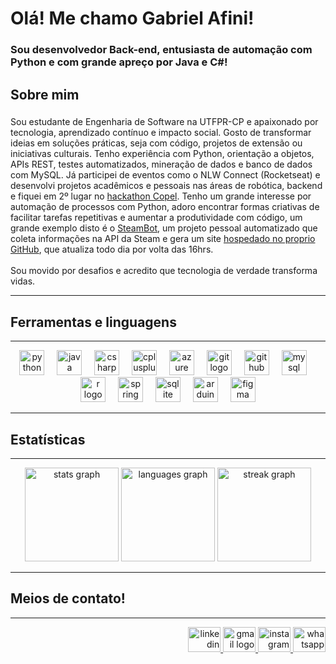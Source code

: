 # Olá! Me chamo Gabriel Afini!

###

### Sou desenvolvedor Back-end, entusiasta de automação com Python e com grande apreço por Java e C#!

###

## Sobre mim

###

Sou estudante de Engenharia de Software na UTFPR-CP e apaixonado por tecnologia, aprendizado contínuo e impacto social. Gosto de transformar ideias em soluções práticas, seja com código, projetos de extensão ou iniciativas culturais.
Tenho experiência com Python, orientação a objetos, APIs REST, testes automatizados, mineração de dados e banco de dados com MySQL. Já participei de eventos como o NLW Connect (Rocketseat) e desenvolvi projetos acadêmicos e pessoais nas áreas de robótica, backend e fiquei em 2º lugar no [hackathon Copel](https://www.copel.com/site/hackathon/#premiacao).
Tenho um grande interesse por automação de processos com Python, adoro encontrar formas criativas de facilitar tarefas repetitivas e aumentar a produtividade com código, um grande exemplo disto é o [SteamBot](https://github.com/AzumaNoDoragon/SteamBot), um projeto pessoal automatizado que coleta informações na API da Steam e gera um site [hospedado no proprio GitHub](https://azumanodoragon.github.io/SteamBot/), que atualiza todo dia por volta das 16hrs.<br><br>Sou movido por desafios e acredito que tecnologia de verdade transforma vidas.

---

## Ferramentas e linguagens

---

<div align="center">
  <img src="https://cdn.jsdelivr.net/gh/devicons/devicon/icons/python/python-original.svg" height="40" alt="python logo"  />
  <img width="12" />
  <img src="https://cdn.jsdelivr.net/gh/devicons/devicon/icons/java/java-original.svg" height="40" alt="java logo"  />
  <img width="12" />
  <img src="https://cdn.jsdelivr.net/gh/devicons/devicon/icons/csharp/csharp-original.svg" height="40" alt="csharp logo"  />
  <img width="12" />
  <img src="https://cdn.jsdelivr.net/gh/devicons/devicon/icons/cplusplus/cplusplus-original.svg" height="40" alt="cplusplus logo"  />
  <img width="12" />
  <img src="https://cdn.jsdelivr.net/gh/devicons/devicon/icons/azure/azure-original.svg" height="40" alt="azure logo"  />
  <img width="12" />
  <img src="https://cdn.jsdelivr.net/gh/devicons/devicon/icons/git/git-original.svg" height="40" alt="git logo"  />
  <img width="12" />
  <img src="https://cdn.jsdelivr.net/gh/devicons/devicon/icons/github/github-original.svg" height="40" alt="github logo"  />
  <img width="12" />
  <img src="https://cdn.jsdelivr.net/gh/devicons/devicon/icons/mysql/mysql-original.svg" height="40" alt="mysql logo"  />
  <img width="12" />
  <img src="https://cdn.jsdelivr.net/gh/devicons/devicon/icons/r/r-original.svg" height="40" alt="r logo"  />
  <img width="12" />
  <img src="https://cdn.jsdelivr.net/gh/devicons/devicon/icons/spring/spring-original.svg" height="40" alt="spring logo"  />
  <img width="12" />
  <img src="https://cdn.jsdelivr.net/gh/devicons/devicon/icons/sqlite/sqlite-original.svg" height="40" alt="sqlite logo"  />
  <img width="12" />
  <img src="https://cdn.jsdelivr.net/gh/devicons/devicon/icons/arduino/arduino-original.svg" height="40" alt="arduino logo"  />
  <img width="12" />
  <img src="https://cdn.jsdelivr.net/gh/devicons/devicon/icons/figma/figma-original.svg" height="40" alt="figma logo"  />
</div>

---

## Estatísticas

---

<div align="center">
  <img src="https://github-readme-stats.vercel.app/api?username=AzumaNoDoragon&hide_title=false&hide_rank=false&show_icons=true&include_all_commits=true&count_private=true&disable_animations=false&theme=dracula&locale=en&hide_border=false&order=1" height="150" alt="stats graph"  />
  <img src="https://github-readme-stats.vercel.app/api/top-langs?username=AzumaNoDoragon&locale=en&hide_title=false&layout=compact&card_width=320&langs_count=12&theme=dracula&hide_border=false&order=2" height="150" alt="languages graph"  />
  <img src="https://streak-stats.demolab.com?user=AzumaNoDoragon&locale=en&mode=daily&theme=dracula&hide_border=false&border_radius=5&order=3" height="150" alt="streak graph"  />
</div>

---

## Meios de contato!

---

<div align="right">
  <a href="https://www.linkedin.com/in/gabriel-santos-afini-da-silva-1b604423b " target="_blank">
    <img src="https://raw.githubusercontent.com/maurodesouza/profile-readme-generator/master/src/assets/icons/social/linkedin/default.svg" width="52" height="40" alt="linkedin logo"  />
  </a>
  <a href="https://mail.google.com/mail/?view=cm&fs=1&to=gsilva.2020@alunos.utfpr.edu.br" target="_blank">
    <img src="https://raw.githubusercontent.com/maurodesouza/profile-readme-generator/master/src/assets/icons/social/gmail/default.svg" width="52" height="40" alt="gmail logo"  />
  </a>
  <a href="https://www.instagram.com/bixao_afini" target="_blank">
    <img src="https://raw.githubusercontent.com/maurodesouza/profile-readme-generator/master/src/assets/icons/social/instagram/default.svg" width="52" height="40" alt="instagram logo"  />
  </a>
  <a href="https://wa.me/5543988729559" target="_blank">
    <img src="https://raw.githubusercontent.com/maurodesouza/profile-readme-generator/master/src/assets/icons/social/whatsapp/default.svg" width="52" height="40" alt="whatsapp logo"  />
  </a>
</div>

###
